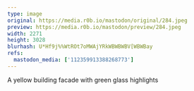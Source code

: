 ```yaml
---
type: image
original: https://media.r0b.io/mastodon/original/284.jpeg
preview: https://media.r0b.io/mastodon/preview/284.jpeg
width: 2271
height: 3028
blurhash: U*Hf9j%%WtROt7oMWAjYRkWBWBWBV[WBWBay
refs:
  mastodon_media: ['112359913388268773']
---
```


A yellow building facade with green glass highlights 
